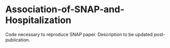 # Association-of-SNAP-and-Hospitalization
Code necessary to reproduce SNAP paper. Description to be updated post-publication.
